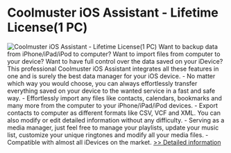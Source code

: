 # Coolmuster iOS Assistant - Lifetime License(1 PC)
![Coolmuster iOS Assistant - Lifetime License(1 PC)](https://mycommerce.akamaized.net/api/pimages/P300882115/BIG/300882115.PNG)
Want to backup data from iPhone/iPad/iPod to computer? Want to import files from computer to your device? Want to have full control over the data saved on your iDevice? This professional Coolmuster iOS Assistant integrates all these features in one and is surely the best data manager for your iOS device. - No matter which way you would choose, you can always effortlessly transfer everything saved on your device to the wanted service in a fast and safe way. - Effortlessly import any files like contacts, calendars, bookmarks and many more from the computer to your iPhone/iPad/iPod devices. - Export contacts to computer as different formats like CSV, VCF and XML. You can also modify or edit detailed information without any difficulty. - Serving as a media manager, just feel free to manage your playlists, update your music list, customize your unique ringtones and modify all your media files. - Compatible with almost all iDevices on the market.
[>> Detailed information](https://secure.shareit.com/shareit/product.html?productid=300882115&affiliateid=200057808)